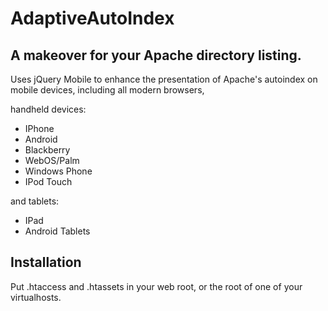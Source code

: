 AdaptiveAutoIndex
===================

A makeover for your Apache directory listing.
---------------------------------------------

Uses jQuery Mobile to enhance the presentation of Apache's autoindex on mobile devices, including all modern browsers,

handheld devices:
*	IPhone
*	Android
*	Blackberry
*	WebOS/Palm
*	Windows Phone
*	IPod Touch

and tablets:
*	IPad
*	Android Tablets


Installation
----------------

Put .htaccess and .htassets in your web root, or the root of one of your virtualhosts.
